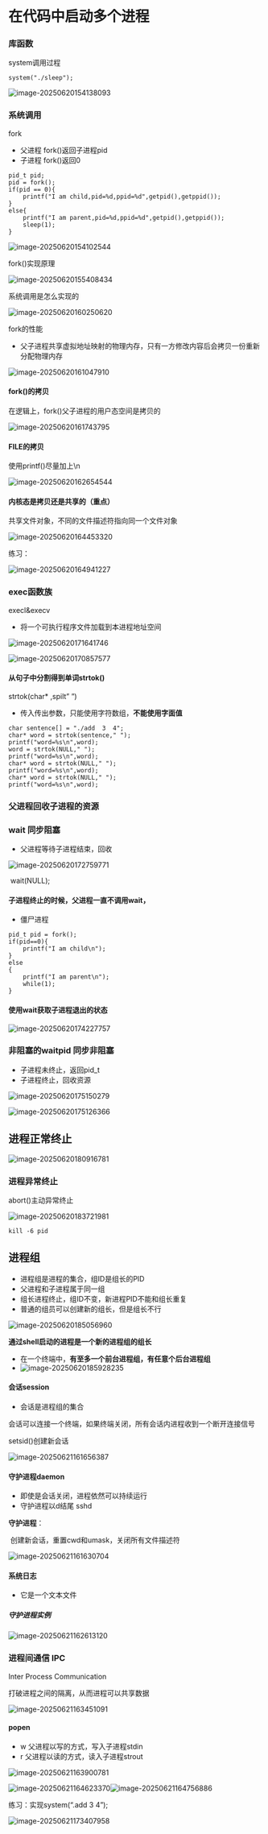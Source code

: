 # 在代码中启动多个进程

### 库函数

system调用过程

```
system("./sleep");
```

![image-20250620154138093](C:\Users\LIYUFENG\AppData\Roaming\Typora\typora-user-images\image-20250620154138093.png)







### 系统调用

fork

- 父进程 fork()返回子进程pid
- 子进程 fork()返回0



```
pid_t pid;
pid = fork();
if(pid == 0){
	printf("I am child,pid=%d,ppid=%d",getpid(),getppid());
}
else{
	printf("I am parent,pid=%d,ppid=%d",getpid(),getppid());
	sleep(1);
}

```

![image-20250620154102544](C:\Users\LIYUFENG\AppData\Roaming\Typora\typora-user-images\image-20250620154102544.png)

fork()实现原理

![image-20250620155408434](C:\Users\LIYUFENG\AppData\Roaming\Typora\typora-user-images\image-20250620155408434.png)

系统调用是怎么实现的

![image-20250620160250620](C:\Users\LIYUFENG\AppData\Roaming\Typora\typora-user-images\image-20250620160250620.png)

fork的性能

- 父子进程共享虚拟地址映射的物理内存，只有一方修改内容后会拷贝一份重新分配物理内存

![image-20250620161047910](C:\Users\LIYUFENG\AppData\Roaming\Typora\typora-user-images\image-20250620161047910.png)



#### fork()的拷贝

在逻辑上，fork()父子进程的用户态空间是拷贝的

![image-20250620161743795](C:\Users\LIYUFENG\AppData\Roaming\Typora\typora-user-images\image-20250620161743795.png)

#### FILE的拷贝

使用printf()尽量加上\n

![image-20250620162654544](C:\Users\LIYUFENG\AppData\Roaming\Typora\typora-user-images\image-20250620162654544.png)

#### 内核态是拷贝还是共享的（重点）

共享文件对象，不同的文件描述符指向同一个文件对象

![image-20250620164453320](C:\Users\LIYUFENG\AppData\Roaming\Typora\typora-user-images\image-20250620164453320.png)

练习：

![image-20250620164941227](C:\Users\LIYUFENG\AppData\Roaming\Typora\typora-user-images\image-20250620164941227.png)

### exec函数族

execl&execv

- 将一个可执行程序文件加载到本进程地址空间

![image-20250620171641746](C:\Users\LIYUFENG\AppData\Roaming\Typora\typora-user-images\image-20250620171641746.png)

![image-20250620170857577](C:\Users\LIYUFENG\AppData\Roaming\Typora\typora-user-images\image-20250620170857577.png)

#### 从句子中分割得到单词strtok()

strtok(char* ,spilt” ”)

- 传入传出参数，只能使用字符数组，**不能使用字面值**

```
char sentence[] = "./add  3  4";
char* word = strtok(sentence," ");
printf("word=%s\n",word);
word = strtok(NULL," ");
printf("word=%s\n",word);
char* word = strtok(NULL," ");
printf("word=%s\n",word);
char* word = strtok(NULL," ");
printf("word=%s\n",word);
```



### 父进程回收子进程的资源

### wait   同步阻塞

- 父进程等待子进程结束，回收

![image-20250620172759771](C:\Users\LIYUFENG\AppData\Roaming\Typora\typora-user-images\image-20250620172759771.png)

​				wait(NULL);

#### 子进程终止的时候，父进程一直不调用wait，

- 僵尸进程

```
pid_t pid = fork();
if(pid==0){
	printf("I am child\n");
}
else
{
	printf("I am parent\n");
	while(1);
}
```

#### 使用wait获取子进程退出的状态

![image-20250620174227757](C:\Users\LIYUFENG\AppData\Roaming\Typora\typora-user-images\image-20250620174227757.png)

### 非阻塞的waitpid   同步非阻塞

- 子进程未终止，返回pid_t
- 子进程终止，回收资源

![image-20250620175150279](C:\Users\LIYUFENG\AppData\Roaming\Typora\typora-user-images\image-20250620175150279.png)

![image-20250620175126366](C:\Users\LIYUFENG\AppData\Roaming\Typora\typora-user-images\image-20250620175126366.png)



## 进程正常终止

![image-20250620180916781](C:\Users\LIYUFENG\AppData\Roaming\Typora\typora-user-images\image-20250620180916781.png)

### 进程异常终止

abort()主动异常终止



![image-20250620183721981](C:\Users\LIYUFENG\AppData\Roaming\Typora\typora-user-images\image-20250620183721981.png)

```
kill -6 pid
```



## 进程组

- 进程组是进程的集合，组ID是组长的PID
- 父进程和子进程属于同一组
- 组长进程终止，组ID不变，新进程PID不能和组长重复
- 普通的组员可以创建新的组长，但是组长不行

![image-20250620185056960](C:\Users\LIYUFENG\AppData\Roaming\Typora\typora-user-images\image-20250620185056960.png)

**通过shell启动的进程是一个新的进程组的组长**

- 在一个终端中，**有至多一个前台进程组，有任意个后台进程组**
- ![image-20250620185928235](C:\Users\LIYUFENG\AppData\Roaming\Typora\typora-user-images\image-20250620185928235.png)

#### 会话session

- 会话是进程组的集合

会话可以连接一个终端，如果终端关闭，所有会话内进程收到一个断开连接信号

setsid()创建新会话

![image-20250621161656387](C:\Users\LIYUFENG\AppData\Roaming\Typora\typora-user-images\image-20250621161656387.png)

#### 守护进程daemon

- 即使是会话关闭，进程依然可以持续运行
- 守护进程以d结尾  sshd

**守护进程**：

​	创建新会话，重置cwd和umask，关闭所有文件描述符

![image-20250621161630704](C:\Users\LIYUFENG\AppData\Roaming\Typora\typora-user-images\image-20250621161630704.png)

#### 系统日志

- 它是一个文本文件

  



##### 守护进程实例

![image-20250621162613120](C:\Users\LIYUFENG\AppData\Roaming\Typora\typora-user-images\image-20250621162613120.png)





### 进程间通信  IPC

Inter Process Communication

打破进程之间的隔离，从而进程可以共享数据

![image-20250621163451091](C:\Users\LIYUFENG\AppData\Roaming\Typora\typora-user-images\image-20250621163451091.png)

#### popen

- w 父进程以写的方式，写入子进程stdin
- r 父进程以读的方式，读入子进程strout

![image-20250621163900781](C:\Users\LIYUFENG\AppData\Roaming\Typora\typora-user-images\image-20250621163900781.png)

![image-20250621164623370](C:\Users\LIYUFENG\AppData\Roaming\Typora\typora-user-images\image-20250621164623370.png)![image-20250621164756886](C:\Users\LIYUFENG\AppData\Roaming\Typora\typora-user-images\image-20250621164756886.png)



练习：实现system(“.add 3 4”);

![image-20250621173407958](C:\Users\LIYUFENG\AppData\Roaming\Typora\typora-user-images\image-20250621173407958.png)
